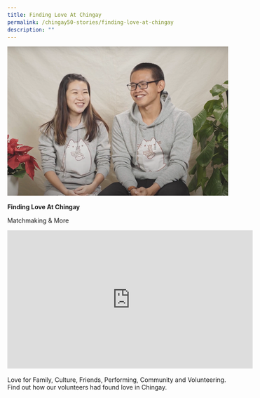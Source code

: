 ```yaml
---
title: Finding Love At Chingay
permalink: /chingay50-stories/finding-love-at-chingay
description: ""
---
```

![finding love at chingay](/images/Chingay50%20Stories/finding%20love%20at%20chingay.png)

**Finding Love At Chingay**

Matchmaking & More

<iframe width="560" height="315" src="https://www.youtube.com/embed/QGwJJRqBJUE" title="YouTube video player" frameborder="0" allow="accelerometer; autoplay; clipboard-write; encrypted-media; gyroscope; picture-in-picture" allowfullscreen></iframe>

Love for Family, Culture, Friends, Performing, Community and Volunteering. Find out how our volunteers had found love in Chingay.